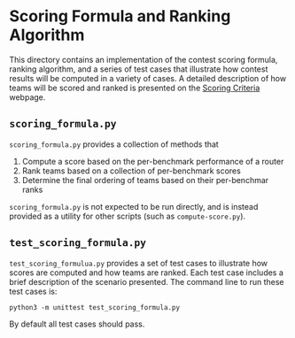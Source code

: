 # Scoring Formula and Ranking Algorithm
This directory contains an implementation of the contest scoring formula,
ranking algorithm, and a series of test cases that illustrate how contest
results will be computed in a variety of cases. A detailed description of how
teams will be scored and ranked is presented on the
[Scoring Criteria](https://xilinx.github.io/fpga24_routing_contest/score.html)
webpage.

## `scoring_formula.py`
`scoring_formula.py` provides a collection of methods that

1. Compute a score based on the per-benchmark performance of a router
2. Rank teams based on a collection of per-benchmark scores
3. Determine the final ordering of teams based on their per-benchmar ranks

`scoring_formula.py` is not expected to be run directly, and is instead
provided as a utility for other scripts (such as `compute-score.py`).

## `test_scoring_formula.py`
`test_scoring_formulua.py` provides a set of test cases to illustrate how
scores are computed and how teams are ranked. Each test case includes a brief
description of the scenario presented. The command line to run these test cases
is:

```
python3 -m unittest test_scoring_formula.py
```

By default all test cases should pass.

